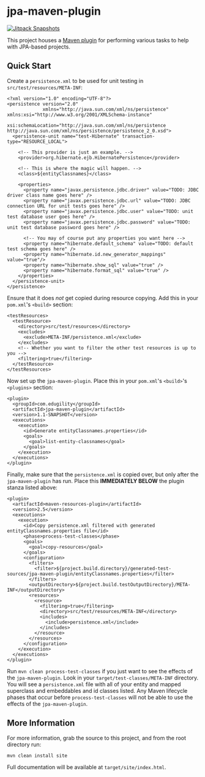jpa-maven-plugin
================

[![Jitpack Snapshots](https://jitpack.io/v/iSnow/jpa-maven-plugin/2b8d2659ce.svg)](https://jitpack.io/#iSnow/jpa-maven-plugin/2b8d2659ce)

This project houses a [Maven plugin][1] for performing various tasks
to help with JPA-based projects.

## Quick Start

Create a `persistence.xml` to be used for unit testing in
`src/test/resources/META-INF`:

    <?xml version="1.0" encoding="UTF-8"?>
    <persistence version="2.0"
                 xmlns="http://java.sun.com/xml/ns/persistence" xmlns:xsi="http://www.w3.org/2001/XMLSchema-instance"
                 xsi:schemaLocation="http://java.sun.com/xml/ns/persistence http://java.sun.com/xml/ns/persistence/persistence_2_0.xsd">
      <persistence-unit name="test-Hibernate" transaction-type="RESOURCE_LOCAL">

        <!-- This provider is just an example. -->
        <provider>org.hibernate.ejb.HibernatePersistence</provider>

        <!-- This is where the magic will happen. -->
        <class>${entityClassnames}</class>

        <properties>
          <property name="javax.persistence.jdbc.driver" value="TODO: JDBC driver class name goes here" />
          <property name="javax.persistence.jdbc.url" value="TODO: JDBC connection URL for unit tests goes here" />
          <property name="javax.persistence.jdbc.user" value="TODO: unit test database user goes here" />
          <property name="javax.persistence.jdbc.password" value="TODO: unit test database password goes here" />

          <!-- You may of course put any properties you want here -->
          <property name="hibernate.default_schema" value="TODO: default test schema goes here" />
          <property name="hibernate.id.new_generator_mappings" value="true"/>
          <property name="hibernate.show_sql" value="true" />
          <property name="hibernate.format_sql" value="true" />
        </properties>
      </persistence-unit>
    </persistence>

Ensure that it does _not_ get copied during resource copying.  Add
this in your `pom.xml`'s `<build>` section:

    <testResources>
      <testResource>
        <directory>src/test/resources</directory>
        <excludes>
          <exclude>META-INF/persistence.xml</exclude>
        </excludes>
        <!-- Whether you want to filter the other test resources is up to you -->
        <filtering>true</filtering>
      </testResource>
    </testResources>

Now set up the `jpa-maven-plugin`.  Place this in your `pom.xml`'s
`<build>`'s `<plugins>` section:

    <plugin>
      <groupId>com.edugility</groupId>
      <artifactId>jpa-maven-plugin</artifactId>
      <version>1.1-SNAPSHOT</version>
      <executions>
        <execution>
          <id>Generate entityClassnames.properties</id>
          <goals>
            <goal>list-entity-classnames</goal>
          </goals>
        </execution>
      </executions>
    </plugin>

Finally, make sure that the `persistence.xml` is copied over, but only
after the `jpa-maven-plugin` has run.  Place this **IMMEDIATELY
BELOW** the plugin stanza listed above:

    <plugin>
      <artifactId>maven-resources-plugin</artifactId>
      <version>2.5</version>
      <executions>
        <execution>
          <id>Copy persistence.xml filtered with generated entityClassnames.properties file</id>
          <phase>process-test-classes</phase>
          <goals>
            <goal>copy-resources</goal>
          </goals>
          <configuration>
            <filters>
              <filter>${project.build.directory}/generated-test-sources/jpa-maven-plugin/entityClassnames.properties</filter>
            </filters>
            <outputDirectory>${project.build.testOutputDirectory}/META-INF</outputDirectory>
            <resources>
              <resource>
                <filtering>true</filtering>
                <directory>src/test/resources/META-INF</directory>
                <includes>
                  <include>persistence.xml</include>
                </includes>
              </resource>
            </resources>
          </configuration>
        </execution>
      </executions>
    </plugin>

Run `mvn clean process-test-classes` if you just want to see the
effects of the `jpa-maven-plugin`.  Look in your
`target/test-classes/META-INF` directory.  You will see a
`persistence.xml` file with all of your entity and mapped superclass
and embeddables and id classes listed.  Any Maven lifecycle phases
that occur before `process-test-classes` will not be able to use the
effects of the `jpa-maven-plugin`.

## More Information

For more information, grab the source to this project, and from the root directory run:

    mvn clean install site

Full documentation will be available at `target/site/index.html`.

[1]: http://maven.apache.org/guides/plugin/guide-java-plugin-development.html

